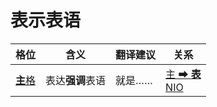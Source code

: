 # 表示表语

|格位|含义|翻译建议|关系|
|-|-|-|-|
|[**主**格](https://assets-hk.wikipali.org/pali-handbook/zh-Hans/declension/acc.html)|表达**强调**表语|就是……|[主 ➡ **表**<br>NIO](https://assets-hk.wikipali.org/pali-handbook/zh-Hans/basic-relation/nom/nom-nio.html)|
